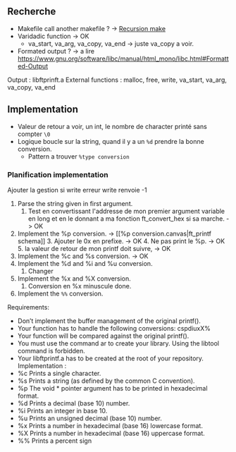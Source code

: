 ## Recherche
- Makefile call another makefile ? -> [Recursion make](https://www.gnu.org/software/make/manual/make.html#Recursion)
- Varidadic function -> OK
	- va_start, va_arg, va_copy, va_end -> juste va_copy a voir.
- Formated output ? -> a lire https://www.gnu.org/software/libc/manual/html_mono/libc.html#Formatted-Output

Output : libftprinft.a
External functions : malloc, free, write, va_start, va_arg, va_copy, va_end

## Implementation
- Valeur de retour a voir, un int, le nombre de character printé sans compter `\0`
- Logique boucle sur la string, quand il y a un `%d` prendre la bonne conversion.
	- Pattern a trouver `%type conversion`
### Planification implementation
Ajouter la gestion si write erreur write renvoie -1
1. Parse the string given in first argument.
	1. Test en convertissant l'addresse de mon premier argument variable en long et en le donnant a ma fonction ft_convert_hex si sa marche. -> OK
2. Implement the %p conversion. -> [[%p conversion.canvas|ft_printf schema]] 
	3. Ajouter le 0x en prefixe. -> OK
	4. Ne pas print le %p.  ->  OK
	5. la valeur de retour de mon printf doit suivre,  -> OK
3. Implement the %c and %s conversion. -> OK
4. Implement the %d and %i and %u conversion. 
	1. Changer 
5. Implement the %x and %X conversion. 
	1. Conversion en %x minuscule done.
6. Implement the `%%` conversion.

Requirements:
- Don’t implement the buffer management of the original printf().
- Your function has to handle the following conversions: cspdiuxX% 
- Your function will be compared against the original printf(). 
- You must use the command ar to create your library. Using the libtool command is forbidden. 
- Your libftprintf.a has to be created at the root of your repository.
Implementation :
- %c Prints a single character. 
-  %s Prints a string (as defined by the common C convention).
-  %p The void * pointer argument has to be printed in hexadecimal format. 
-  %d Prints a decimal (base 10) number. 
-  %i Prints an integer in base 10. 
-  %u Prints an unsigned decimal (base 10) number.
-  %x Prints a number in hexadecimal (base 16) lowercase format. 
-  %X Prints a number in hexadecimal (base 16) uppercase format. 
-  %% Prints a percent sign

